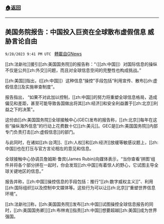 ###  [:house:返回](README.md)
---


## 美国务院报告：中国投入巨资在全球散布虚假信息 威胁言论自由
`9/28/2023 9:41 PM UTC ` [轉載自GNews](https://gnews.org/articles/1753979)

[[zh:法新社]]援引[[zh:美国国务院]]的报告称：“（[[zh:中国]]）对国际信息的操纵不仅是公共[[zh:外交]]问题，而且对全球信息空间的完整性也构成挑战。”

[[zh:美国]]指出，([[zh:中国]]）这种信息“操控”手段包括“利用宣传、散布[[zh:虚假信息]]及实施审查制度”。

报告指出， “如果不对此加以控制，[[zh:中国]]的努力将重塑全球信息格局，造成偏见和差距，甚至可能导致各国做出将其[[zh:经济]]和安全利益置于[[zh:北京]]利益之下的决策"。

这份由[[zh:美国国务院]]全球接触中心(GEC)发布的报告称，[[zh:北京]]每年在这些“操纵海外信息”的行动上花费数十亿[[zh:美元]]。GEC是[[zh:美国国务院]]内部专门负责打击[[zh:虚假信息]]的部门。

与此同时，在诸如[[zh:台湾]]、[[zh:人权]]和[[zh:经济]]放缓等敏感议题上，[[zh:中国]]也在打压与官方言论相左的意见和信息。

全球接触中心协调员詹姆斯·鲁宾(James Rubin)向媒体表示，“当你查看'拼图'组件并将各个部分拼在一起时，你会发现[[zh:中国]]有着惊人的野心，它试图主导全球关键地区的信息。”

报告并称，[[zh:中国]]操控信息的手段包括：推行“[[zh:数字威权主义]]”、利用[[zh:国际组织]]以及控制中文媒体等。这些行为可以让[[zh:北京]]“重塑世界信息环境”。

[[zh:法新社]]称，[[zh:美国国务院]]发布[[zh:中国]]试图操控全球信息报告的同时，[[zh:美国国务卿]][[zh:布林肯]]指责[[zh:中国]]想要超越[[zh:美国]]成为世界强国。
